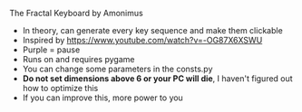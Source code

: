 The Fractal Keyboard
by Amonimus
* In theory, can generate every key sequence and make them clickable
* Inspired by https://www.youtube.com/watch?v=-OG87X6XSWU
* Purple = pause
* Runs on and requires pygame
* You can change some parameters in the consts.py
* **Do not set dimensions above 6 or your PC will die**, I haven't figured out how to optimize this
* If you can improve this, more power to you